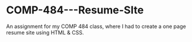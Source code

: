 # COMP-484---Resume-SIte
An assignment for my COMP 484 class, where I had to create a one page resume site using HTML &amp; CSS. 
